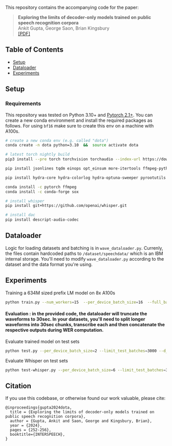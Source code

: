 This repository contains the accompanying code for the paper:

> **Exploring the limits of decoder-only models trained on public speech recognition corpora**\
> Ankit Gupta, George Saon, Brian Kingsbury\
> [[PDF]](https://www.isca-archive.org/interspeech_2024/gupta24_interspeech.pdf)

## Table of Contents
- [Setup](#setup)
- [Dataloader](#dataloader)
- [Experiments](#exp)

## Setup <a name="setup"></a>

### Requirements
This repository was tested on Python 3.10+ and [Pytorch 2.1+](https://pytorch.org/get-started/locally/).
You can create a new conda environment and install the required packages as follows. For using `bf16` make sure to create this env on a machine with A100s.

```bash
# create a new conda env (e.g. called "dota")
conda create -n dota python=3.10  &&  source activate dota

# latest torch nightly build
pip3 install --pre torch torchvision torchaudio --index-url https://download.pytorch.org/whl/nightly/cu121

pip install jsonlines tqdm einops opt_einsum more-itertools ffmpeg-python evaluate Cython matplotlib pandas h5py soundfile termcolor

pip install hydra-core hydra-colorlog hydra-optuna-sweeper pyrootutils rich lightning wandb timm torchmetrics pytest datasets git+https://github.com/huggingface/transformers

conda install -c pytorch ffmpeg 
conda install -c conda-forge sox   

# install whisper
pip install git+https://github.com/openai/whisper.git 

# install dac
pip install descript-audio-codec
```


## Dataloader <a name="dataloader"></a>

Logic for loading datasets and batching is in `wave_dataloader.py`. Currenly, the files contain hardcoded paths to `/dataset/speechdata/` which is an IBM internal storage. You'll need to modify `wave_dataloader.py` according to the dataset and the data format you're using.


## Experiments <a name="exp"></a>

Training a 634M sized prefix LM model on 8x A100s
```bash
python train.py --num_workers=15  --per_device_batch_size=16  --full_batch_size=128 --learning_rate=2e-4  --max_samples_per_dataset=-1  --output_dir=./outputs/dota-634M-8x-bidirec  --val_check_interval=10000 --sound_effects=True --pack_multiple_samples=True --d_model=1280 --H=1280 --n_layers=32 --num_frames_to_stack=8 --pr_prefix_dataset=0.0 --bidirec_prefix_len=375
```

#### Evaluation : in the provided code, the dataloader will truncate the waveforms to 30sec. In your datasets, you'll need to split longer waveforms into 30sec chunks, transcribe each and then concatenate the respective outputs during WER computation.

Evaluate trained model on test sets
```bash
python test.py --per_device_batch_size=2 --limit_test_batches=3000 --d_model=1280 --H=1280 --n_layers=32 --num_frames_to_stack=8 --pr_prefix_dataset=0.0 --bidirec_prefix_len=375 --load_path=./outputs/first_try/checkpoint/<checkpoint you want to evaluate>.ckpt --output_dir=./outputs/dota-634M-8x-bidirec/results/ --split=test --quantize=False
```

Evaluate Whisper on test sets
```bash
python test-whisper.py --per_device_batch_size=6 --limit_test_batches=3000 --output_dir=./outputs/whisper/ --split=test --whisper_version=large-v3 --quantize=False
```



## Citation
If you use this codebase, or otherwise found our work valuable, please cite:
```
@inproceedings{gupta2024dota,
  title = {Exploring the limits of decoder-only models trained on public speech recognition corpora},
  author = {Gupta, Ankit and Saon, George and Kingsbury, Brian},
  year = {2024},
  pages = {252-256},
  booktitle={INTERSPEECH},
}
```
